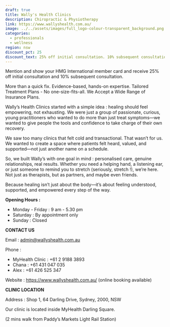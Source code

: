 ```yaml
---
draft: true
title: Wally's Health Clinics
description: Chiropractic & Physiotherapy
link: https://www.wallyshealth.com.au/
image: ../../assets/images/full_logo-colour-transparent_background.png
categories:
  - professionals
  - wellness
region: nsw
discount_pct: 25
discount_text: 25% off initial consultation. 10% subsequent consultation
---
```

Mention and show your HMG International member card and receive 25% off initial consultation and 10% subsequent consultation.

More than a quick fix. Evidence-based, hands-on expertise. Tailored Treatment Plans - No one-size-fits-all. We Accept a Wide Range of Insurance Plans.

Wally’s Health Clinics started with a simple idea : healing should feel empowering, not exhausting. We were just a group of passionate, curious, young practitioners who wanted to do more than just treat symptoms—we wanted to give people the tools and confidence to take charge of their own recovery.

We saw too many clinics that felt cold and transactional. That wasn’t for us. We wanted to create a space where patients felt heard, valued, and supported—not just another name on a schedule.

So, we built Wally’s with one goal in mind : personalised care, genuine relationships, real results. Whether you need a helping hand, a listening ear, or just someone to remind you to stretch (seriously, stretch !), we’re here. Not just as therapists, but as partners, and maybe even friends.

Because healing isn’t just about the body—it’s about feeling understood, supported, and empowered every step of the way.

**Opening Hours :**

* Monday - Friday : 9 am - 5.30 pm
* Saturday : By appointment only
* Sunday :  Closed

**CONTACT US**

Email : admin@wallyshealth.com.au​

Phone : 

* MyHealth Clinic : +61 2 9188 3893
* Chana : +61 431 047 035
* Alex : +61 426 525 347

Website : https://www.wallyshealth.com.au/ (online booking available)

**CLINIC LOCATION**

Address : Shop 1, 64 Darling Drive, Sydney, 2000, NSW

Our clinic is located inside MyHealth Darling Square.

(2 mins walk from Paddy’s Markets Light Rail Station)
